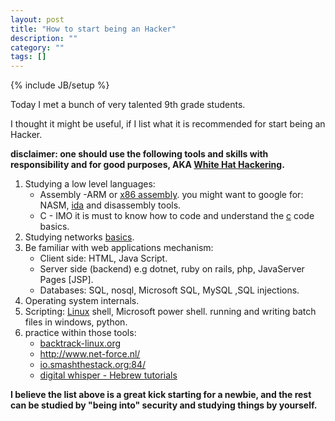 ```yaml
---
layout: post
title: "How to start being an Hacker"
description: ""
category: ""
tags: []
---
```

{% include JB/setup %}

Today I met a bunch of very talented 9th grade students.

I thought it might be useful, if I list what it is recommended for start being an Hacker.

<strong>disclaimer: one should use the following tools and skills with responsibility and for good purposes, AKA
<a href="http://en.wikipedia.org/wiki/White_hat_(computer_security)">White Hat Hackering</a>. </strong>


<ol>
<li>
	Studying a low level languages:
	<ul>
		<li>
			Assembly -ARM or <a href="http://www.cs.virginia.edu/~evans/cs216/guides/x86.html"> x86 assembly</a>. you might want to google for: NASM, <a href="https://www.hex-rays.com/products/ida/">ida</a> and disassembly tools.
		</li>
		<li>
			C - IMO it is must to know how to code and understand the <a href="http://www.ro.feri.uni-mb.si/predmeti/mik_si/C_prir/CLIST.HTM">c</a> code basics. 
		</li>
	</ul> 

</li>
<li>Studying networks <a href="http://seclab.cs.sunysb.edu/sekar/papers/netattacks.pdf">basics</a>.</li>

<li>Be familiar with web applications mechanism:
	<ul>
		<li>
			Client side: HTML, Java Script.
		</li>
		<li>
			Server side (backend) e.g dotnet, ruby on rails, php, JavaServer Pages [JSP].
		</li>
		<li>
			Databases: SQL, nosql, Microsoft SQL, MySQL ,SQL injections.
		</li>
	</ul>

</li>

<li>
	Operating system internals.
</li>

<li>
	Scripting: <a href="http://www.ubuntu.com/">Linux</a> shell, Microsoft power shell. running and writing batch files in windows, python.
</li>

<li>
	practice within those tools:
	<ul>
		<li>
	 		<a href="backtrack-linux.org">backtrack-linux.org</a>
	 	</li>
	 	<li>	
	 		<a href="http://www.net-force.nl/">http://www.net-force.nl/</a>
		</li>
		<li>
	 		<a href="io.smashthestack.org:84/">io.smashthestack.org:84/</a>
	 	</li>
	 	<li>
	 		<a href="http://www.digitalwhisper.co.il/"> digital whisper - Hebrew tutorials</a>
	 	</li>
	</ul>
</li>
</ol>




<strong>I believe the list above is a great kick starting for a newbie, and the rest can be studied by "being into" security and studying things by yourself.</strong>